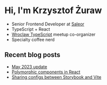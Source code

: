 # Hi, I'm Krzysztof Żuraw

- Senior Frontend Developer at [Saleor](hhttps://saleor.io/)
- TypeScript + React
- [Wroclaw TypeScript](https://www.meetup.com/WrocTypeScript/) meetup co-organizer
- Specialty coffee nerd

## Recent blog posts

<!-- FEED-START -->
- [May 2023 update](https://krzysztofzuraw.com/blog/2023/may-update/)
- [Polymorphic components in React](https://krzysztofzuraw.com/blog/2023/polymorphic-components-in-react/)
- [Sharing configs between Storybook and Vite](https://krzysztofzuraw.com/blog/2023/storybook-vite-config/)
<!-- FEED-END -->
